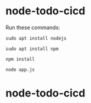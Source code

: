 # node-todo-cicd

Run these commands:


`sudo apt install nodejs`


`sudo apt install npm`


`npm install`

`node app.js`

# node-todo-cicd
